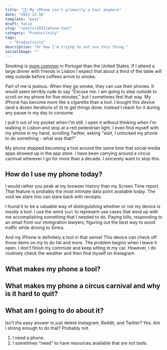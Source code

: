 ```yaml
---
title: "📱🎪 My iPhone isn't primarily a tool anymore"
date: "2023-12-16"
template: "post"
draft: false
slug: "/posts/2023/phone-tool"
category: "Productivity"
tags:
  - "Productivity"
description: "Or how I'm trying to not use this thing."
socialImage: ""
---
```


Smoking is [more common](https://worldpopulationreview.com/country-rankings/smoking-rates-by-country) in Portugal than the United States. If I attend a large dinner with friends in Lisbon I expect that about a third of the table will step outside before coffees arrive to smoke.

Part of me is jealous. When they go smoke, they can use their phones. It would seem terribly rude to say "Excuse me. I am going to step outside to scroll on my phone for five minutes," but I sometimes feel that way. My iPhone has become more like a cigarette than a tool. I bought this device (and a dozen iterations of it) to get things done. Instead I reach for it during any pause in my day to consume.

I pull it out of my pocket when I'm still. I open it without thinking when I'm walking in Lisbon and stop at a red pedestrian light. I even find myself with my phone in my hand, scrolling Twitter, asking "wait, I unlocked my phone to do something - what was that?"

My phone stopped becoming a tool around the same time that social media apps showed up in the app store. I have been carrying around a circus carnival wherever I go for more than a decade. I sincerely want to stop this.

## How do I use my phone today?

I would rather you peak at my browser history than my Screen Time report. That feature is probably the most intimate data point available today. The void we stare into can stare back with receipts.

I found it to be a valuable way of distinguishing whether or not my device is _mostly_ a tool. I use the word `tool` to represent use cases that wind up with me accomplishing something that I needed to do. Paying bills, responding to an email from our immigration lawyers, figuring out the best way to avoid traffic while driving to Sintra.

And my iPhone is definitely a tool in that sense! This device can check off those items on my to do list and more. The problem begins when I leave it open. I don't finish my commute and keep sitting in my car. However, I do routinely check the weather and then find myself on Instagram.

## What makes my phone a tool?



## What makes my phone a circus carnival and why is it hard to quit?

## What am I going to do about it?

Isn't the easy answer to just delete Instagram, Reddit, and Twitter? Yes. Am I strong enough to do that? Probably not.

1. I need a phone.
2. I sometimes "need" to have resources available that are not tools.
